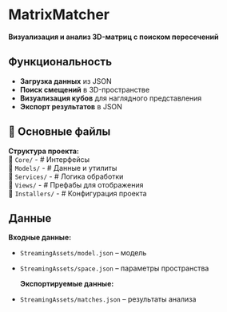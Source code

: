 # MatrixMatcher
 
**Визуализация и анализ 3D-матриц с поиском пересечений**  

##  Функциональность  
-  **Загрузка данных** из JSON  
-  **Поиск смещений** в 3D-пространстве  
-  **Визуализация кубов** для наглядного представления  
-  **Экспорт результатов** в JSON  

## 📂 Основные файлы  
**Структура проекта:**  <br>
📁 `Core/` - # Интерфейсы<br>
📁 `Models/` - # Данные и утилиты<br>
📁 `Services/` - # Логика обработки<br>
📁 `Views/` - # Префабы для отображения<br>
📁 `Installers/` - # Конфигурация проекта<br>

## Данные  
  **Входные данные:**  
- `StreamingAssets/model.json` – модель  
- `StreamingAssets/space.json` – параметры пространства  

  **Экспортируемые данные:**  
- `StreamingAssets/matches.json` – результаты анализа  


